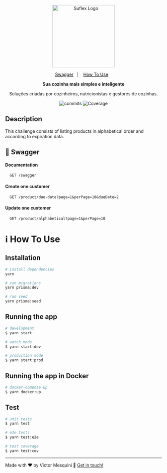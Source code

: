 <p align="center">
  <a href="https://www.suflex.com.br/" target="blank"><img src="https://www.suflex.com.br/assets/logo-brand.efd0bb40.svg" width="200" alt="Suflex Logo" /></a>
</p>

<p align="center">
  <a href="#rocket-swagger">Swagger</a>&nbsp;&nbsp;&nbsp;|&nbsp;&nbsp;&nbsp;
  <a href="#information_source-how-to-use">How To Use</a>&nbsp;&nbsp;&nbsp;
</p>

  <p align="center"><strong>Sua cozinha mais simples e inteligente</strong></p>
<p align="center">Soluções criadas por cozinheiros, nutricionistas e gestores de cozinhas.</p>

<p align="center">
  <img src="https://badgen.net/github/commits/mesquini/suflex-challenge" alt="commits" />
  <img src="https://coveralls.io/repos/github/mesquini/suflex-challenge/badge.svg?branch=master#9" alt="Coverage" />
</p>

## Description

This challenge consists of listing products in alphabetical order and according to expiration data.

## :rocket: Swagger

#### Documentation

```http
  GET /swagger
```

#### Create one customer

```http
  GET /product/due-date?page=1&perPage=10&dueDate=2
```

#### Update one customer

```http
  GET /product/alphabetical?page=1&perPage=10
```

# :information_source: How To Use

## Installation

```bash
# install dependencies
yarn

# run migrations
yarn prisma:dev

# run seed
yarn prisma:seed
```

## Running the app

```bash
# development
$ yarn start

# watch mode
$ yarn start:dev

# production mode
$ yarn start:prod
```

## Running the app in Docker

```bash
# docker-compose up
$ yarn docker:up
```

## Test

```bash
# unit tests
$ yarn test

# e2e tests
$ yarn test:e2e

# test coverage
$ yarn test:cov
```

---

Made with ♥ by Victor Mesquini :wave: [Get in touch!](https://www.linkedin.com/in/mesquini/)
